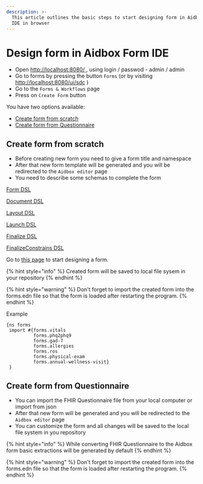 ```yaml
---
description: >-
  This article outlines the basic steps to start designing form in Aidbox Form
  IDE in browser
---
```


# Design form in Aidbox Form IDE

* Open  [http://localhost:8080/ ](http://localhost:8080/), using login / passwod  - admin / admin
* Go to forms by pressing the button `Forms` (or by visiting [http://localhost:8080/ui/sdc](http://localhost:8080/ui/sdc) )
* Go to the `Forms & Workflows` page
* Press on `Create Form` button

You have two options available:

* [Create form from scratch](design-form-in-aidbox-form-ide.md#create-form-from-scratch)
* [Create form from Questionnaire](design-form-in-aidbox-form-ide.md#create-form-from-questionnaire)

## Create form from scratch

* Before creating new form you need to give a form title and namespace
* After that new form template will be generated and you will be redirected to the `Aidbox editor` page
* You need to describe some schemas to complete the form

&#x20;            [Form DSL ](../../../reference/aidbox-forms/form-dsl.md)

&#x20;            [Document DSL](../../../reference/aidbox-forms/document-dsl.md)

&#x20;            [Layout DSL](../../../reference/aidbox-forms/layout-dsl.md)

&#x20;            [Launch DSL](../../../reference/aidbox-forms/launch-dsl.md)

&#x20;            [Finalize DSL](../../../reference/aidbox-forms/finalize-dsl.md)

&#x20;            [FinalizeConstrains DSL](../../../reference/aidbox-forms/finalizeconstraints-dsl.md)

Go to [this page](../how-to-create-a-form.md) to start designing a form.

{% hint style="info" %}
Created form will be saved to local file sysem in your repository
{% endhint %}

{% hint style="warning" %}
Don't forget to import the created form into the forms.edn file so that the form is loaded after restarting the program.
{% endhint %}



Example

```
{ns forms
 import #{forms.vitals
          forms.phq2phq9
          forms.gad-7
          forms.allergies
          forms.ros
          forms.physical-exam
          forms.annual-wellness-visit}
 }
```

## Create form from Questionnaire

* You can import the FHIR Questionnaire file from your local computer or import from json
* After that new form will be generated and you will be redirected to the `Aidbox editor` page
* You can customize the form and all changes will be saved to the local file system in you repository

{% hint style="info" %}
While converting FHIR Questionnaire to the Aidbox form basic extractions will be generated by default
{% endhint %}

{% hint style="warning" %}
Don't forget to import the created form into the forms.edn file so that the form is loaded after restarting the program.
{% endhint %}
